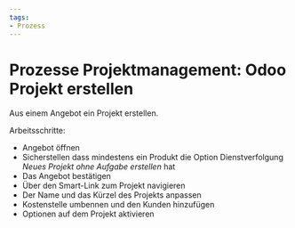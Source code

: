 ```yaml
---
tags:
- Prozess
---
```

# Prozesse Projektmanagement: Odoo Projekt erstellen
Aus einem Angebot ein Projekt erstellen.

Arbeitsschritte:
* Angebot öffnen
* Sicherstellen dass mindestens ein Produkt die Option Dienstverfolgung *Neues Projekt ohne Aufgabe erstellen* hat
* Das Angebot bestätigen
* Über den Smart-Link zum Projekt navigieren
* Der Name und das Kürzel des Projekts anpassen
* Kostenstelle umbennen und den Kunden hinzufügen
* Optionen auf dem Projekt aktivieren